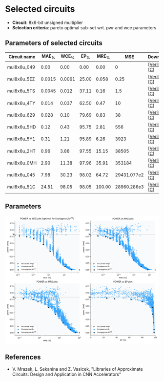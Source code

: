 
Selected circuits
===================
 - **Circuit**: 8x6-bit unsigned multiplier
 - **Selection criteria**: pareto optimal sub-set wrt. pwr and wce parameters

Parameters of selected circuits
----------------------------

| Circuit name | MAE<sub>%</sub> | WCE<sub>%</sub> | EP<sub>%</sub> | MRE<sub>%</sub> | MSE | Download |
| --- |  --- | --- | --- | --- | --- | --- | 
| mul8x6u_049 | 0.00 | 0.00 | 0.00 | 0.00 | 0 |  [[Verilog](mul8x6u_049.v)]  [[C](mul8x6u_049.c)] |
| mul8x6u_5EZ | 0.0015 | 0.0061 | 25.00 | 0.058 | 0.25 |  [[Verilog](mul8x6u_5EZ.v)]  [[C](mul8x6u_5EZ.c)] |
| mul8x6u_5TS | 0.0045 | 0.012 | 37.11 | 0.16 | 1.5 |  [[Verilog](mul8x6u_5TS.v)]  [[C](mul8x6u_5TS.c)] |
| mul8x6u_4TY | 0.014 | 0.037 | 62.50 | 0.47 | 10 |  [[Verilog](mul8x6u_4TY.v)]  [[C](mul8x6u_4TY.c)] |
| mul8x6u_629 | 0.028 | 0.10 | 79.69 | 0.83 | 38 |  [[Verilog](mul8x6u_629.v)]  [[C](mul8x6u_629.c)] |
| mul8x6u_5HD | 0.12 | 0.43 | 95.75 | 2.81 | 556 |  [[Verilog](mul8x6u_5HD.v)]  [[C](mul8x6u_5HD.c)] |
| mul8x6u_5Y1 | 0.31 | 1.21 | 95.89 | 6.26 | 3923 |  [[Verilog](mul8x6u_5Y1.v)]  [[C](mul8x6u_5Y1.c)] |
| mul8x6u_2HT | 0.96 | 3.88 | 97.55 | 15.15 | 38505 |  [[Verilog](mul8x6u_2HT.v)]  [[C](mul8x6u_2HT.c)] |
| mul8x6u_0MH | 2.90 | 11.38 | 97.96 | 35.91 | 353184 |  [[Verilog](mul8x6u_0MH.v)]  [[C](mul8x6u_0MH.c)] |
| mul8x6u_045 | 7.98 | 30.23 | 98.02 | 64.72 | 29431.077e2 |  [[Verilog](mul8x6u_045.v)]  [[C](mul8x6u_045.c)] |
| mul8x6u_51C | 24.51 | 98.05 | 98.05 | 100.00 | 28960.286e3 |  [[Verilog](mul8x6u_51C.v)]  [[C](mul8x6u_51C.c)] |
    
Parameters
--------------
![Parameters figure](fig.png)

References
--------------
   - V. Mrazek, L. Sekanina and Z. Vasicek, "Libraries of Approximate Circuits: Design and Application in CNN Accelerators"

             